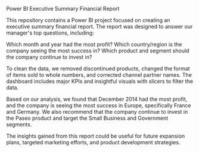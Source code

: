 Power BI Executive Summary Financial Report

This repository contains a Power BI project focused on creating an executive summary financial report. The report was designed 
to answer our manager's top questions, including:

Which month and year had the most profit?
Which country/region is the company seeing the most success in?
Which product and segment should the company continue to invest in?

To clean the data, we removed discontinued products, changed the format of items sold to whole numbers, and corrected channel 
partner names. The dashboard includes major KPIs and insightful visuals with slicers to filter the data.

Based on our analysis, we found that December 2014 had the most profit, and the company is seeing the most success in Europe,
specifically France and Germany. We also recommend that the company continue to invest in the Paseo product and target the 
Small Business and Government segments.

The insights gained from this report could be useful for future expansion plans, targeted marketing efforts, and product 
development strategies.
